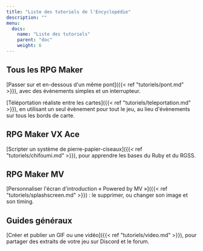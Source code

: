 ```yaml
---
title: "Liste des tutoriels de l'Encyclopédie"
description: ""
menu:
  docs:
    name: "Liste des tutoriels"
    parent: "doc"
    weight: 6
---
```


## Tous les RPG Maker

[Passer sur et en-dessous d'un même pont]({{< ref "tutoriels/pont.md" >}}), avec des évènements simples et un interrupteur.

[Téléportation réaliste entre les cartes]({{< ref "tutoriels/teleportation.md" >}}), en utilisant un seul évènement pour tout le jeu, au lieu d'évènements sur tous les bords de carte.

## RPG Maker VX Ace

[Scripter un système de pierre-papier-ciseaux]({{< ref "tutoriels/chifoumi.md" >}}), pour apprendre les bases du Ruby et du RGSS.

## RPG Maker MV

[Personnaliser l'écran d'introduction « Powered by MV »]({{< ref "tutoriels/splashscreen.md" >}}) : le supprimer, ou changer son image et son timing.

## Guides généraux

[Créer et publier un GIF ou une vidéo]({{< ref "tutoriels/video.md" >}}), pour partager des extraits de votre jeu sur Discord et le forum.
